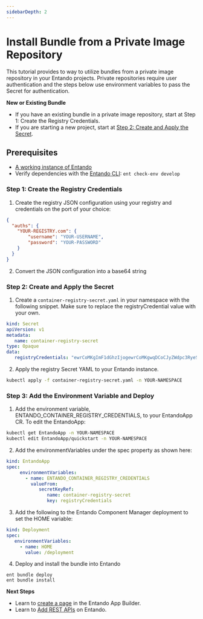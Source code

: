 ```yaml
---
sidebarDepth: 2
---
```


# Install Bundle from a Private Image Repository

This tutorial provides to way to utilize bundles from a private image repository in your Entando projects. Private repositories require user authentication and the steps below use environment variables to pass the Secret for authentication.

**New or Existing Bundle**
* If you have an existing bundle in a private image repository, start at Step 1: Create the Registry Credentials. 
* If you are starting a new project, start at [Step 2: Create and Apply the Secret](#step-2-create-and-apply-the-secret).

## Prerequisites

* [A working instance of Entando](../../../docs/getting-started/)
* Verify dependencies with the [Entando CLI](../../docs/getting-started/entando-cli.md#check-the-environment): `ent check-env develop`

### Step 1: Create the Registry Credentials
1. Create the registry JSON configuration using your registry and credentials on the port of your choice: 
``` json
{
  "auths": {
    "YOUR-REGISTRY.com": {
        "username": "YOUR-USERNAME",
        "password": "YOUR-PASSWORD"
    }
  }
}
```

2. Convert the JSON configuration into a base64 string  

### Step 2: Create and Apply the Secret
1. Create a `container-registry-secret.yaml` in your namespace with the following snippet. Make sure to replace the registryCredential value with your own. 
``` yaml
kind: Secret
apiVersion: v1
metadata:
   name: container-registry-secret
type: Opaque
data:
   registryCredentials: "ewrCoMKgImF1dGhzIjogewrCoMKgwqDCoCJyZWdpc3RyeS5odWIuZG9ja2VyLmNvbS9qeXVubWl0Y2hlbGwvOjgwODUiOiB7CsKgwqDCoMKgwqDCoMKgwqAidXNlcm5hbWUiOiAianl1bm1pdGNoZWxsIiwKwqDCoMKgwqDCoMKgwqDCoCJwYXNzd29yZCI6ICJKeW0xMTIyMzM9IgrCoMKgwqDCoH0KwqDCoH0KfQ=="
```

2. Apply the registry Secret YAML to your Entando instance.
``` sh
kubectl apply -f container-registry-secret.yaml -n YOUR-NAMESPACE
```

### Step 3: Add the Environment Variable and Deploy 
1. Add the environment variable, ENTANDO_CONTAINER_REGISTRY_CREDENTIALS, to your EntandoApp CR. To edit the EntandoApp:
``` sh
kubectl get EntandoApp -n YOUR-NAMESPACE
kubectl edit EntandoApp/quickstart -n YOUR-NAMESPACE
```
2. Add the environmentVariables under the spec property as shown here:
``` yaml
kind: EntandoApp
spec:
     environmentVariables:
       - name: ENTANDO_CONTAINER_REGISTRY_CREDENTIALS
         valueFrom:
            secretKeyRef:
               name: container-registry-secret
               key: registryCredentials

```
3. Add the following to the Entando Component Manager deployment to set the HOME variable:
``` yaml
kind: Deployment
spec:
   environmentVariables:
     - name: HOME
       value: /deployment
```

4. Deploy and install the bundle into Entando
```
ent bundle deploy
ent bundle install
```
**Next Steps**
* Learn to [create a page](../compose/page-management.md) in the Entando App Builder.
* Learn to [Add REST APIs](../devops/add-rest-api.md) on Entando.